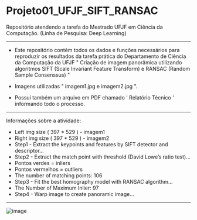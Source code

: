 # Projeto01_UFJF_SIFT_RANSAC
Repositório atendendo a tarefa do Mestrado UFJF em Ciência da Computação. 
(Linha de Pesquisa: Deep Learning)

----


- Este repositório contém todos os dados e funções necessários para reproduzir os resultados da tarefa prática do Departamento de Ciência da Computação da UFJF
" Criação de imagem panorâmica utilizando algoritmos SIFT (Scale Invariant Feature Transform) e RANSAC (Random Sample Consenssus) "

- Imagens utilizadas " imagem1.jpg e imagem2.jpg ".
- Possui também um arquivo em PDF chamado ' Relatório Técnico ' informando todo o processo.

-----
Informações sobre a atividade:

- Left img size ( 397 * 529 ) - imagem1
- Right img size ( 397 * 529 ) - imagem2
- Step1 - Extract the keypoints and features by SIFT detector and descriptor...
- Step2 - Extract the match point with threshold (David Lowe’s ratio test)...
- Pontos verdes = inliers
- Pontos vermelhos = outliers
- The number of matching points: 106
- Step3 - Fit the best homography model with RANSAC algorithm...
- The Number of Maximum Inlier: 97
- Step4 - Warp image to create panoramic image...

------

![image](https://github.com/Bmartins25/Projeto01_UFJF_SIFT_RANSAC/assets/42076192/4c761ab0-c8fc-4293-9b3a-1b5792da1d8b)
